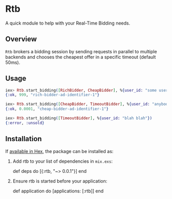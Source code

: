 # Rtb

A quick module to help with your Real-Time Bidding needs.

## Overview

`Rtb` brokers a bidding session by sending requests in parallel to multiple
backends and chooses the cheapest offer in a specific timeout (default 50ms).

## Usage

```elixir
iex> Rtb.start_bidding([RichBidder, CheapBidder], %{user_id: "some user identifier", other_data: "hello"})
{:ok, 999, "rich-bidder-ad-identifier-1"}

iex> Rtb.start_bidding([CheapBidder, TimeoutBidder], %{user_id: "anybody"})
{:ok, 0.0001, "cheap-bidder-ad-identifier-1"}

iex> Rtb.start_bidding([TimeoutBidder], %{user_id: "blah blah"})
{:error, :unsold}
```

## Installation

If [available in Hex](https://hex.pm/docs/publish), the package can be installed as:

  1. Add rtb to your list of dependencies in `mix.exs`:

        def deps do
          [{:rtb, "~> 0.0.1"}]
        end

  2. Ensure rtb is started before your application:

        def application do
          [applications: [:rtb]]
        end
